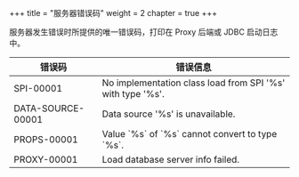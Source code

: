 +++
title = "服务器错误码"
weight = 2
chapter = true
+++

服务器发生错误时所提供的唯一错误码，打印在 Proxy 后端或 JDBC 启动日志中。

| 错误码                   | 错误信息                                                       |
|-----------------------|------------------------------------------------------------|
| SPI-00001             | No implementation class load from SPI '%s' with type '%s'. |
| DATA-SOURCE-00001     | Data source '%s' is unavailable.                           |
| PROPS-00001           | Value \`%s\` of \`%s\` cannot convert to type \`%s\`.      |
| PROXY-00001           | Load database server info failed.                          |

